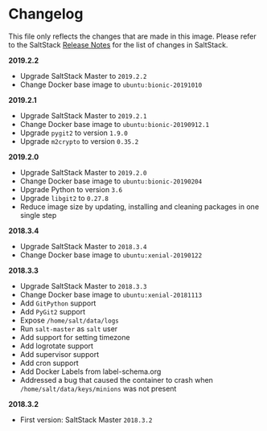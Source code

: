 # Changelog

This file only reflects the changes that are made in this image.
Please refer to the SaltStack [Release Notes](https://docs.saltstack.com/en/latest/topics/releases/2019.2.2.html) for the list of changes in SaltStack.

**2019.2.2**

- Upgrade SaltStack Master to `2019.2.2`
- Change Docker base image to `ubuntu:bionic-20191010`

**2019.2.1**

- Upgrade SaltStack Master to `2019.2.1`
- Change Docker base image to `ubuntu:bionic-20190912.1`
- Upgrade `pygit2` to version `1.9.0`
- Upgrade `m2crypto` to version `0.35.2`

**2019.2.0**

- Upgrade SaltStack Master to `2019.2.0`
- Change Docker base image to `ubuntu:bionic-20190204`
- Upgrade Python to version `3.6`
- Upgrade `libgit2` to `0.27.8`
- Reduce image size by updating, installing and cleaning packages in one single step

**2018.3.4**

- Upgrade SaltStack Master to `2018.3.4`
- Change Docker base image to `ubuntu:xenial-20190122`

**2018.3.3**

- Upgrade SaltStack Master to `2018.3.3`
- Change Docker base image to `ubuntu:xenial-20181113`
- Add `GitPython` support
- Add `PyGit2` support
- Expose `/home/salt/data/logs`
- Run `salt-master` as `salt` user
- Add support for setting timezone
- Add logrotate support
- Add supervisor support
- Add cron support
- Add Docker Labels from label-schema.org
- Addressed a bug that caused the container to crash when `/home/salt/data/keys/minions` was not present

**2018.3.2**

- First version: SaltStack Master `2018.3.2`
